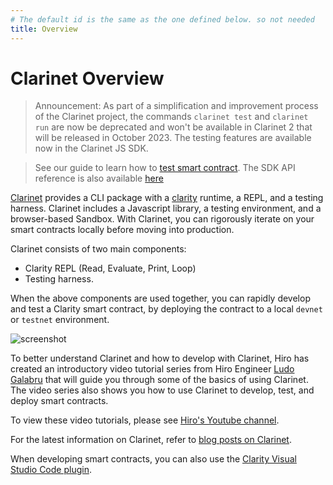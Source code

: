 ```yaml
---
# The default id is the same as the one defined below. so not needed
title: Overview
---
```

# Clarinet Overview

> Announcement: As part of a simplification and improvement process of the Clarinet project, the commands `clarinet test` and `clarinet run` are now be deprecated and won't be available in Clarinet 2 that will be released in October 2023.
> The testing features are available now in the Clarinet JS SDK.
<!-- See the [Clarinet SDK announcement on our blog](link to come). -->
> See our guide to learn how to [test smart contract](./feature-guides/test-contract-with-clarinet-sdk.md). The SDK API reference is also available [here](./feature-guides/clarinet-js-sdk.md)


[Clarinet](https://www.hiro.so/clarinet) provides a CLI package with a [clarity](https://clarity-lang.org/) runtime, a REPL, and a testing harness. Clarinet includes a Javascript library, a testing environment, and a browser-based Sandbox. With Clarinet, you can rigorously iterate on your smart contracts locally before moving into production.

Clarinet consists of two main components:

- Clarity REPL (Read, Evaluate, Print, Loop)
- Testing harness.

When the above components are used together, you can rapidly develop and test a Clarity smart contract, by deploying the contract to a local `devnet` or `testnet` environment.

![screenshot](images/demo.gif)

To better understand Clarinet and how to develop with Clarinet, Hiro has created an introductory video tutorial series from Hiro Engineer [Ludo Galabru](https://twitter.com/ludovic?lang=en) that will guide you through some of the basics of using Clarinet. The video series also shows you how to use Clarinet to develop, test, and deploy smart contracts.

To view these video tutorials, please see [Hiro's Youtube channel](https://www.youtube.com/playlist?list=PL5Ujm489LoJaAz9kUJm8lYUWdGJ2AnQTb).

For the latest information on Clarinet, refer to [blog posts on Clarinet](https://www.hiro.so/search?query=Clarinet).

When developing smart contracts, you can also use the [Clarity Visual Studio Code plugin](https://marketplace.visualstudio.com/items?itemName=HiroSystems.clarity-lsp).
